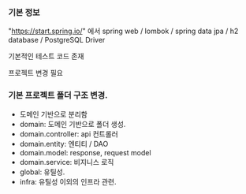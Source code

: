 
### 기본 정보
"https://start.spring.io/" 에서 
spring web / lombok / spring data jpa / h2 database / PostgreSQL Driver

기본적인 테스트 코드 존재

프로젝트 변경 필요
 

### 기본 프로젝트 폴더 구조 변경.
 - 도메인 기반으로 분리함
 - domain: 도메인 기반으로 폴더 생성.
 - domain.controller: api 컨트롤러
 - domain.entity: 엔티티 / DAO
 - domain.model: response, request model
 - domain.service: 비지니스 로직
 - global: 유틸성.
 - infra: 유틸성 이외의 인프라 관련.
